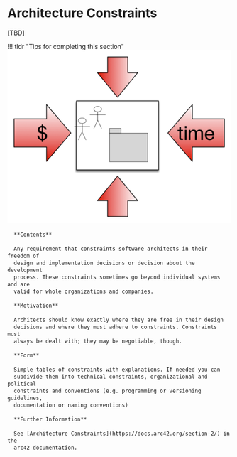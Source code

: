 # Architecture Constraints

[TBD]

!!! tldr "Tips for completing this section"
      ![img](images/02-constraints-overview.png)

      **Contents**

      Any requirement that constraints software architects in their freedom of
      design and implementation decisions or decision about the development
      process. These constraints sometimes go beyond individual systems and are
      valid for whole organizations and companies.

      **Motivation**

      Architects should know exactly where they are free in their design
      decisions and where they must adhere to constraints. Constraints must
      always be dealt with; they may be negotiable, though.

      **Form**

      Simple tables of constraints with explanations. If needed you can
      subdivide them into technical constraints, organizational and political
      constraints and conventions (e.g. programming or versioning guidelines,
      documentation or naming conventions)

      **Further Information**

      See [Architecture Constraints](https://docs.arc42.org/section-2/) in the
      arc42 documentation.

